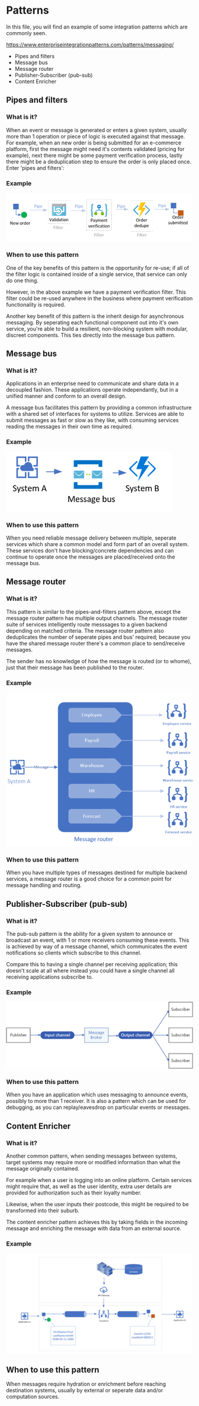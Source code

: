 # Patterns

In this file, you will find an example of some integration patterns which are commonly seen.

https://www.enterpriseintegrationpatterns.com/patterns/messaging/

* Pipes and filters
* Message bus
* Message router
* Publisher-Subscriber (pub-sub)
* Content Enricher

## Pipes and filters
### What is it?
When an event or message is generated or enters a given system, usually more than 1 operation or piece of logic is executed against that message. For example, when an new order is being submitted for an e-commerce platform, first the message might need it's contents validated (pricing for example), next there might be some payment verification process, lastly there might be a deduplication step to ensure the order is only placed once. Enter 'pipes and filters':

### Example

![Pipes and filters](visio/pipes-and-filters.PNG "pipes and filters")

### When to use this pattern
One of the key benefits of this pattern is the opportunity for re-use; if all of the filter logic is contained inside of a single service, that service can only do one thing.

However, in the above example we have a payment verification filter. This filter could be re-used anywhere in the business where payment verification functionality is required.

Another key benefit of this pattern is the inherit design for asynchronous messaging. By seperating each functional component out into it's own service, you're able to build a resilient, non-blocking system with modular, discreet components. This ties directly into the message bus pattern.

## Message bus
### What is it?
Applications in an enterprise need to communicate and share data in a decoupled fashion. These applications operate independantly, but in a unified manner and conform to an overall design.

A message bus facilitates this pattern by providing a common infrastructure with a shared set of interfaces for systems to utilize. Services are able to submit messages as fast or slow as they like, with consuming services reading the messages in their own time as required.

### Example
![Message bus](visio/message-bus.PNG "Message bus")

### When to use this pattern
When you need reliable message delivery between multiple, seperate services which share a common model and form part of an overall system. These services don't have blocking/concrete dependencies and can continue to operate once the messages are placed/received onto the message bus.

## Message router
### What is it?
This pattern is similar to the pipes-and-filters pattern above, except the message router pattern has multiple output channels. The message router suite of services intelligently route messsages to a given backend depending on matched criteria. The message router pattern also deduplicates the number of seperate pipes and bus' required; because you have the shared message router there's a common place to send/receive messages.

The sender has no knowledge of how the message is routed (or to whome), just that their message has been published to the router.

### Example
![Message router](visio/message-router.PNG "Message router")

### When to use this pattern
When you have multiple types of messages destined for multiple backend services, a message router is a good choice for a common point for message handling and routing.

## Publisher-Subscriber (pub-sub)
### What is it?
The pub-sub pattern is the ability for a given system to announce or broadcast an event, with 1 or more receivers consuming these events. This is achieved by way of a message channel, which communicates the event notifications so clients which subscribe to this channel.

Compare this to having a single channel per receiving application; this doesn't scale at all where instead you could have a single channel all receiving applications subscribe to.

### Example
![Pub sub](visio/pub-sub.PNG "Pub sub")

### When to use this pattern
When you have an application which uses messaging to announce events, possibly to more than 1 receiver. It is also a pattern which can be used for debugging, as you can replay/eavesdrop on particular events or messages.

## Content Enricher
### What is it?
Another common pattern, when sending messages between systems, target systems may require more or modified information than what the message originally contained.

For example when a user is logging into an online platform. Certain services might require that, as well as the user identity, extra user details are provided for authorization such as their loyalty number.

Likewise, when the user inputs their postcode, this might be required to be transformed into their suburb.

The content enricher pattern achieves this by taking fields in the incoming message and enriching the message with data from an external source.

### Example
![content enricher](visio/content-enricher.PNG "Content enricher")

## When to use this pattern
When messages require hydration or enrichment before reaching destination systems, usually by external or seperate data and/or computation sources.